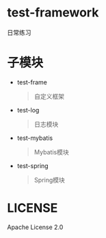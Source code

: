 # test-framework
日常练习

# 子模块
* test-frame
    > 自定义框架
* test-log
    > 日志模块
* test-mybatis    
    > Mybatis模块
* test-spring     
    > Spring模块
    
# LICENSE
Apache License 2.0